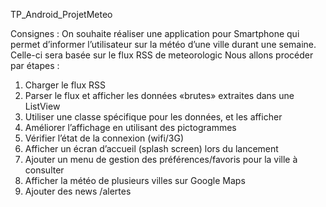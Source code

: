 TP_Android_ProjetMeteo

Consignes : 
On souhaite réaliser une application pour Smartphone qui permet d’informer l’utilisateur sur la météo d’une ville durant une semaine.
Celle-ci sera basée sur le flux RSS de meteorologic
Nous allons procéder par étapes :
1. Charger le flux RSS
2. Parser le flux et afficher les données «brutes» extraites dans une ListView
3. Utiliser une classe spécifique pour les données, et les afficher
4. Améliorer l’affichage en utilisant des pictogrammes
5. Vérifier l’état de la connexion (wifi/3G)
6. Afficher un écran d’accueil (splash screen) lors du lancement
7. Ajouter un menu de gestion des préférences/favoris pour la ville à consulter
8. Afficher la météo de plusieurs villes sur Google Maps 
9. Ajouter des news /alertes
